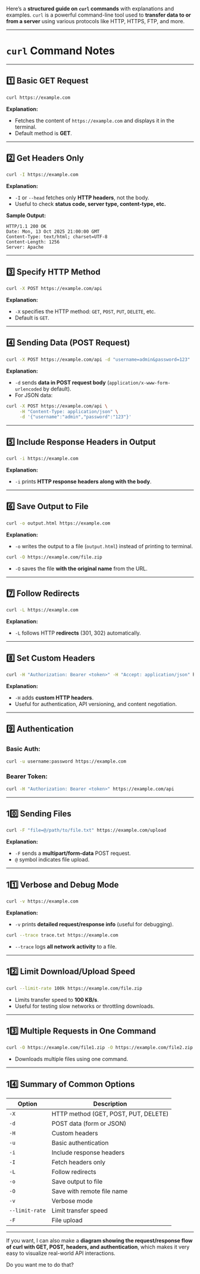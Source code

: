 Here’s a **structured guide on `curl` commands** with explanations and examples. `curl` is a powerful command-line tool used to **transfer data to or from a server** using various protocols like HTTP, HTTPS, FTP, and more.

---

# **`curl` Command Notes**

---

## **1️⃣ Basic GET Request**

```bash
curl https://example.com
```

**Explanation:**

* Fetches the content of `https://example.com` and displays it in the terminal.
* Default method is **GET**.

---

## **2️⃣ Get Headers Only**

```bash
curl -I https://example.com
```

**Explanation:**

* `-I` or `--head` fetches only **HTTP headers**, not the body.
* Useful to check **status code, server type, content-type, etc.**

**Sample Output:**

```
HTTP/1.1 200 OK
Date: Mon, 13 Oct 2025 21:00:00 GMT
Content-Type: text/html; charset=UTF-8
Content-Length: 1256
Server: Apache
```

---

## **3️⃣ Specify HTTP Method**

```bash
curl -X POST https://example.com/api
```

**Explanation:**

* `-X` specifies the HTTP method: `GET`, `POST`, `PUT`, `DELETE`, etc.
* Default is `GET`.

---

## **4️⃣ Sending Data (POST Request)**

```bash
curl -X POST https://example.com/api -d "username=admin&password=123"
```

**Explanation:**

* `-d` sends **data in POST request body** (`application/x-www-form-urlencoded` by default).
* For JSON data:

```bash
curl -X POST https://example.com/api \
     -H "Content-Type: application/json" \
     -d '{"username":"admin","password":"123"}'
```

---

## **5️⃣ Include Response Headers in Output**

```bash
curl -i https://example.com
```

**Explanation:**

* `-i` prints **HTTP response headers along with the body**.

---

## **6️⃣ Save Output to File**

```bash
curl -o output.html https://example.com
```

**Explanation:**

* `-o` writes the output to a file (`output.html`) instead of printing to terminal.

```bash
curl -O https://example.com/file.zip
```

* `-O` saves the file **with the original name** from the URL.

---

## **7️⃣ Follow Redirects**

```bash
curl -L https://example.com
```

**Explanation:**

* `-L` follows HTTP **redirects** (301, 302) automatically.

---

## **8️⃣ Set Custom Headers**

```bash
curl -H "Authorization: Bearer <token>" -H "Accept: application/json" https://example.com/api
```

**Explanation:**

* `-H` adds **custom HTTP headers**.
* Useful for authentication, API versioning, and content negotiation.

---

## **9️⃣ Authentication**

### **Basic Auth:**

```bash
curl -u username:password https://example.com
```

### **Bearer Token:**

```bash
curl -H "Authorization: Bearer <token>" https://example.com/api
```

---

## **10️⃣ Sending Files**

```bash
curl -F "file=@/path/to/file.txt" https://example.com/upload
```

**Explanation:**

* `-F` sends a **multipart/form-data** POST request.
* `@` symbol indicates file upload.

---

## **11️⃣ Verbose and Debug Mode**

```bash
curl -v https://example.com
```

**Explanation:**

* `-v` prints **detailed request/response info** (useful for debugging).

```bash
curl --trace trace.txt https://example.com
```

* `--trace` logs **all network activity** to a file.

---

## **12️⃣ Limit Download/Upload Speed**

```bash
curl --limit-rate 100k https://example.com/file.zip
```

* Limits transfer speed to **100 KB/s**.
* Useful for testing slow networks or throttling downloads.

---

## **13️⃣ Multiple Requests in One Command**

```bash
curl -O https://example.com/file1.zip -O https://example.com/file2.zip
```

* Downloads multiple files using one command.

---

## **14️⃣ Summary of Common Options**

| Option         | Description                          |
| -------------- | ------------------------------------ |
| `-X`           | HTTP method (GET, POST, PUT, DELETE) |
| `-d`           | POST data (form or JSON)             |
| `-H`           | Custom headers                       |
| `-u`           | Basic authentication                 |
| `-i`           | Include response headers             |
| `-I`           | Fetch headers only                   |
| `-L`           | Follow redirects                     |
| `-o`           | Save output to file                  |
| `-O`           | Save with remote file name           |
| `-v`           | Verbose mode                         |
| `--limit-rate` | Limit transfer speed                 |
| `-F`           | File upload                          |

---

If you want, I can also make a **diagram showing the request/response flow of curl with GET, POST, headers, and authentication**, which makes it very easy to visualize real-world API interactions.

Do you want me to do that?
